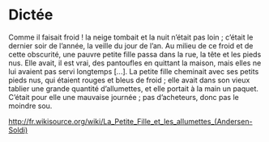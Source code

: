 # Dictée

Comme il faisait froid ! la neige tombait et la nuit n’était pas loin ; c’était le dernier soir de l’année, la veille du jour de l’an. Au milieu de ce froid et de cette obscurité, une pauvre petite fille passa dans la rue, la tête et les pieds nus. Elle avait, il est vrai, des pantoufles en quittant la maison, mais elles ne lui avaient pas servi longtemps [...].
La petite fille cheminait avec ses petits pieds nus, qui étaient rouges et bleus de froid ; elle avait dans son vieux tablier une grande quantité d’allumettes, et elle portait à la main un paquet. C’était pour elle une mauvaise journée ; pas d’acheteurs, donc pas le moindre sou.

http://fr.wikisource.org/wiki/La_Petite_Fille_et_les_allumettes_(Andersen-Soldi)


